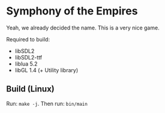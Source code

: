 # Symphony of the Empires
Yeah, we already decided the name. This is a very nice game.

Required to build:

* libSDL2
* libSDL2-ttf
* liblua 5.2
* libGL 1.4 (+ Utility library)

## Build (Linux)
Run: ```make -j```.
Then run: ```bin/main```
